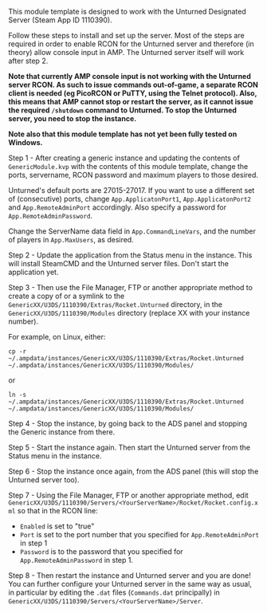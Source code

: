 This module template is designed to work with the Unturned Designated Server (Steam App ID 1110390).

Follow these steps to install and set up the server. Most of the steps are required in order to enable RCON for the Unturned server and therefore (in theory) allow console input in AMP. The Unturned server itself will work after step 2.

**Note that currently AMP console input is not working with the Unturned server RCON. As such to issue commands out-of-game, a separate RCON client is needed (eg PicoRCON or PuTTY, using the Telnet protocol). Also, this means that AMP cannot stop or restart the server, as it cannot issue the required `/shutdown` command to Unturned. To stop the Unturned server, you need to stop the instance.**

**Note also that this module template has not yet been fully tested on Windows.**

Step 1 - After creating a generic instance and updating the contents of `GenericModule.kvp` with the contents of this module template, change the ports, servername, RCON password and maximum players to those desired.

Unturned's default ports are 27015-27017. If you want to use a different set of (consecutive) ports, change `App.ApplicatonPort1`, `App.ApplicatonPort2` and `App.RemoteAdminPort` accordingly. Also specify a password for `App.RemoteAdminPassword`.

Change the ServerName data field in `App.CommandLineVars`, and the number of players in `App.MaxUsers`, as desired.

Step 2 - Update the application from the Status menu in the instance. This will install SteamCMD and the Unturned server files. Don't start the application yet.

Step 3 - Then use the File Manager, FTP or another appropriate method to create a copy of or a symlink to the `GenericXX/U3DS/1110390/Extras/Rocket.Unturned` directory, in the `GenericXX/U3DS/1110390/Modules` directory (replace XX with your instance number).

For example, on Linux, either:
```
cp -r ~/.ampdata/instances/GenericXX/U3DS/1110390/Extras/Rocket.Unturned ~/.ampdata/instances/GenericXX/U3DS/1110390/Modules/
```
or
```
ln -s ~/.ampdata/instances/GenericXX/U3DS/1110390/Extras/Rocket.Unturned ~/.ampdata/instances/GenericXX/U3DS/1110390/Modules/
```
Step 4 - Stop the instance, by going back to the ADS panel and stopping the Generic instance from there.

Step 5 - Start the instance again. Then start the Unturned server from the Status menu in the instance.

Step 6 - Stop the instance once again, from the ADS panel (this will stop the Unturned server too).

Step 7 - Using the File Manager, FTP or another appropriate method, edit `GenericXX/U3DS/1110390/Servers/<YourServerName>/Rocket/Rocket.config.xml` so that in the RCON line:

- `Enabled` is set to "true"
- `Port` is set to the port number that you specified for `App.RemoteAdminPort` in step 1
- `Password` is to the password that you specified for `App.RemoteAdminPassword` in step 1.

Step 8 - Then restart the instance and Unturned server and you are done! You can further configure your Unturned server in the same way as usual, in particular by editing the `.dat` files (`Commands.dat` principally) in `GenericXX/U3DS/1110390/Servers/<YourServerName>/Server`.
